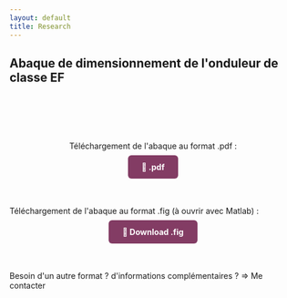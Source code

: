 ```yaml
---
layout: default
title: Research
---
```


## Abaque de dimensionnement de l'onduleur de classe EF

<br><br>
<br><br>

<div style="text-align: center">
   <p>Téléchargement de l'abaque au format .pdf :</p>
</div>


<div style="text-align: center; margin-bottom: 60px; margin-top: 20px;">
  <a href="/assets/pdf/chart_EF.pdf" download
     style="background-color: #833c64; color: white; padding: 12px 24px; border-radius: 6px; text-decoration: none; font-weight: bold;">
    📄 .pdf
  </a>
</div>

<p>Téléchargement de l'abaque au format .fig (à ouvrir avec Matlab) :</p>

<div style="text-align: center; margin-bottom: 60px; margin-top: 20px;">
  <a href="/assets/other/chart_EF.fig" download
     style="background-color: #833c64; color: white; padding: 12px 24px; border-radius: 6px; text-decoration: none; font-weight: bold;">
    📄 Download .fig
  </a>
</div>

<p>Besoin d'un autre format ? d'informations complémentaires ? => Me contacter</p>
